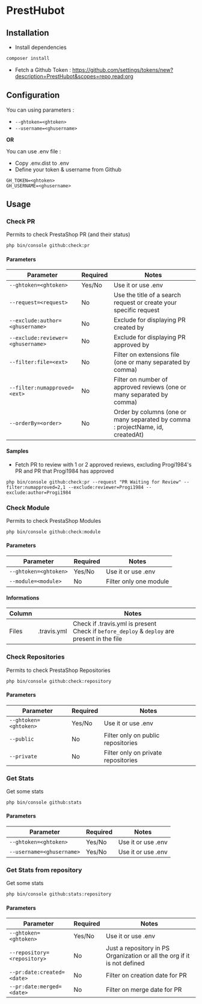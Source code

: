 # PrestHubot

## Installation

* Install dependencies
```bash
composer install
```
* Fetch a Github Token : https://github.com/settings/tokens/new?description=PrestHubot&scopes=repo,read:org

## Configuration

You can using parameters :
* `--ghtoken=<ghtoken>`
* `--username=<ghusername> `

**OR**

You can use .env file :
* Copy .env.dist to .env
* Define your token & username from Github
```
GH_TOKEN=<ghtoken>
GH_USERNAME=<ghusername>
```

## Usage

### Check PR
Permits to check PrestaShop PR (and their status)

```bash
php bin/console github:check:pr
```

#### Parameters
| Parameter | Required | Notes |
| ------------- | ------------- | ------------- |
| `--ghtoken=<ghtoken>` | Yes/No | Use it or use .env |
| `--request=<request>` | No | Use the title of a search request or create your specific request |
| `--exclude:author=<ghusername>` | No | Exclude for displaying PR created by <ghusername> |
| `--exclude:reviewer=<ghusername>` | No | Exclude for displaying PR approved by <ghusername> |
| `--filter:file=<ext>` | No | Filter on extensions file (one or many separated by comma) |
| `--filter:numapproved=<ext>` | No | Filter on number of approved reviews (one or many separated by comma) |
| `--orderBy=<order>` | No | Order by columns (one or many separated by comma : projectName, id, createdAt) |

#### Samples

* Fetch PR to review with 1 or 2 approved reviews, excluding Progi1984's PR and PR that Progi1984 has approved

`php bin/console github:check:pr --request "PR Waiting for Review" --filter:numapproved=2,1 --exclude:reviewer=Progi1984 --exclude:author=Progi1984`

### Check Module
Permits to check PrestaShop Modules

```bash
php bin/console github:check:module
```

#### Parameters
| Parameter | Required | Notes |
| ------------- | ------------- | ------------- |
| `--ghtoken=<ghtoken>` | Yes/No | Use it or use .env |
| `--module=<module>` | No | Filter only one module |


#### Informations
| Column | | Notes|
| ------------- | ------------- | ------------- |
| Files | .travis.yml | Check if .travis.yml is present<br>Check if `before_deploy` & `deploy` are present in the file |

### Check Repositories
Permits to check PrestaShop Repositories

```bash
php bin/console github:check:repository
```

#### Parameters
| Parameter | Required | Notes |
| ------------- | ------------- | ------------- |
| `--ghtoken=<ghtoken>` | Yes/No | Use it or use .env |
| `--public` | No | Filter only on public repositories |
| `--private` | No | Filter only on private repositories |

### Get Stats
Get some stats

```bash
php bin/console github:stats
```

#### Parameters
| Parameter | Required | Notes |
| ------------- | ------------- | ------------- |
| `--ghtoken=<ghtoken>` | Yes/No | Use it or use .env |
| `--username=<ghusername>` | Yes/No | Use it or use .env |

### Get Stats from repository
Get some stats

```bash
php bin/console github:stats:repository
```

#### Parameters
| Parameter | Required | Notes |
| ------------- | ------------- | ------------- |
| `--ghtoken=<ghtoken>` | Yes/No | Use it or use .env |
| `--repository=<repository>` | No | Just a repository in PS Organization or all the org if it is not defined |
| `--pr:date:created=<date>` | No | Filter on creation date for PR |
| `--pr:date:merged=<date>` | No | Filter on merge date for PR |
